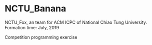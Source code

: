 # NCTU_Banana
NCTU_Fox, an team for ACM ICPC of National Chiao Tung University.
Formation time: July, 2019

Competition programming exercise
